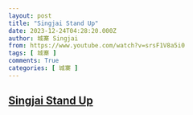```yaml
---
layout: post
title: "Singjai Stand Up"
date: 2023-12-24T04:28:20.000Z
author: 城寨 Singjai
from: https://www.youtube.com/watch?v=srsF1V8a5i0
tags: [ 城寨 ]
comments: True
categories: [ 城寨 ]
---
```

<!--1703392100000-->
[Singjai Stand Up](https://www.youtube.com/watch?v=srsF1V8a5i0)
------

<div>

</div>
